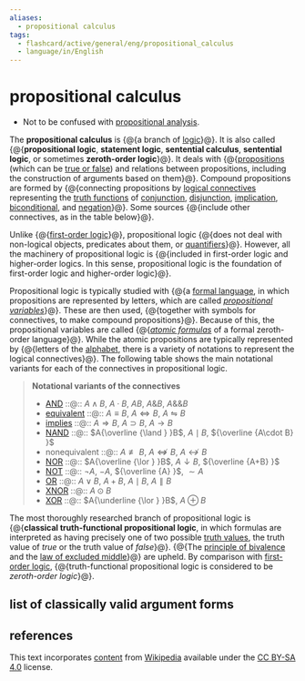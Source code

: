 ```yaml
---
aliases:
  - propositional calculus
tags:
  - flashcard/active/general/eng/propositional_calculus
  - language/in/English
---
```


# propositional calculus

- Not to be confused with [propositional analysis](theory%20of%20descriptions.md).

The __propositional calculus__ is {@{a branch of [logic](logic.md)}@}. It is also called {@{__propositional logic__, __statement logic__, __sentential calculus__, __sentential logic__, or sometimes __zeroth-order logic__}@}. It deals with {@{[propositions](proposition.md) (which can be [true or false](truth%20value.md)) and relations between propositions, including the construction of arguments based on them}@}. Compound propositions are formed by {@{connecting propositions by [logical connectives](logical%20connective.md) representing the [truth functions](truth%20function.md) of [conjunction](logical%20conjunction.md), [disjunction](logical%20disjunction.md), [implication](material%20conditional.md), [biconditional](logical%20biconditional.md), and [negation](negation.md)}@}. Some sources {@{include other connectives, as in the table below}@}. <!--SR:!2028-09-20,1144,350!2026-10-25,540,310!2028-02-17,974,350!2026-07-11,490,310!2027-04-16,725,330-->

Unlike {@{[first-order logic](first-order%20logic.md)}@}, propositional logic {@{does not deal with non-logical objects, predicates about them, or [quantifiers](quantifier%20(logic).md)}@}. However, all the machinery of propositional logic is {@{included in first-order logic and higher-order logics. In this sense, propositional logic is the foundation of first-order logic and higher-order logic}@}. <!--SR:!2028-07-24,1097,350!2026-10-07,566,310!2025-08-19,262,330-->

Propositional logic is typically studied with {@{a [formal language](formal%20language.md), in which propositions are represented by letters, which are called _[propositional variables](propositional%20variable.md)_}@}. These are then used, {@{together with symbols for connectives, to make compound propositions}@}. Because of this, the propositional variables are called {@{_[atomic formulas](atomic%20formula.md)_ of a formal zeroth-order language}@}. While the atomic propositions are typically represented by {@{letters of the [alphabet](alphabet.md), there is a variety of notations to represent the logical connectives}@}. The following table shows the main notational variants for each of the connectives in propositional logic. <!--SR:!2025-08-08,255,330!2026-06-23,479,310!2026-02-20,359,290!2025-08-11,257,330-->

> __Notational variants of the connectives__
>
> - [AND](logical%20conjunction.md) ::@:: $A\land B$, $A\cdot B$, $AB$, $A\&B$, $A\&\&B$ <!--SR:!2025-08-27,269,330!2025-08-21,264,330-->
> - [equivalent](logical%20biconditional.md) ::@:: $A\equiv B$, $A\Leftrightarrow B$, $A\leftrightharpoons B$ <!--SR:!2028-06-15,1065,350!2025-10-24,316,330-->
> - [implies](material%20conditional.md) ::@:: $A\Rightarrow B$, $A\supset B$, $A\rightarrow B$ <!--SR:!2025-10-26,317,330!2028-04-25,1026,350-->
> - [NAND](sheffer%20stroke.md) ::@:: $A{\overline {\land } }B$, $A\mid B$, ${\overline {A\cdot B} }$ <!--SR:!2026-04-11,431,310!2027-03-10,697,330-->
> - nonequivalent ::@:: $A\not \equiv B$, $A\not \Leftrightarrow B$, $A\nleftrightarrow B$ <!--SR:!2025-09-04,276,330!2028-06-02,1056,350-->
> - [NOR](Logical%20NOR.md) ::@:: $A{\overline {\lor } }B$, $A\downarrow B$, ${\overline {A+B} }$ <!--SR:!2025-10-16,299,310!2026-07-13,500,310-->
> - [NOT](negation.md) ::@:: $\neg A$, $-A$, ${\overline {A} }$, $\sim A$ <!--SR:!2028-01-02,934,350!2028-02-16,974,350-->
> - [OR](logical%20disjunction.md) ::@:: $A\lor B$, $A+B$, $A\mid B$, $A\parallel B$ <!--SR:!2028-05-07,1038,350!2025-10-02,298,330-->
> - [XNOR](XNOR%20gate.md) ::@:: $A\odot B$ <!--SR:!2025-10-29,268,270!2025-11-18,321,310-->
> - [XOR](exclusive%20or.md) ::@:: $A{\underline {\lor } }B$, $A\oplus B$ <!--SR:!2027-10-12,802,290!2026-01-31,379,310-->

The most thoroughly researched branch of propositional logic is {@{__classical truth-functional propositional logic__, in which formulas are interpreted as having precisely one of two possible [truth values](truth%20value.md), the truth value of _true_ or the truth value of _false_}@}. {@{The [principle of bivalence](principle%20of%20bivalence.md) and the [law of excluded middle](law%20of%20excluded%20middle.md)}@} are upheld. By comparison with [first-order logic](first-order%20logic.md), {@{truth-functional propositional logic is considered to be _zeroth-order logic_}@}. <!--SR:!2025-11-10,207,290!2025-08-17,262,330!2027-04-02,714,330-->

## list of classically valid argument forms

## references

This text incorporates [content](https://en.wikipedia.org/wiki/propositional_calculus) from [Wikipedia](Wikipedia.md) available under the [CC BY-SA 4.0](https://creativecommons.org/licenses/by-sa/4.0/) license.
